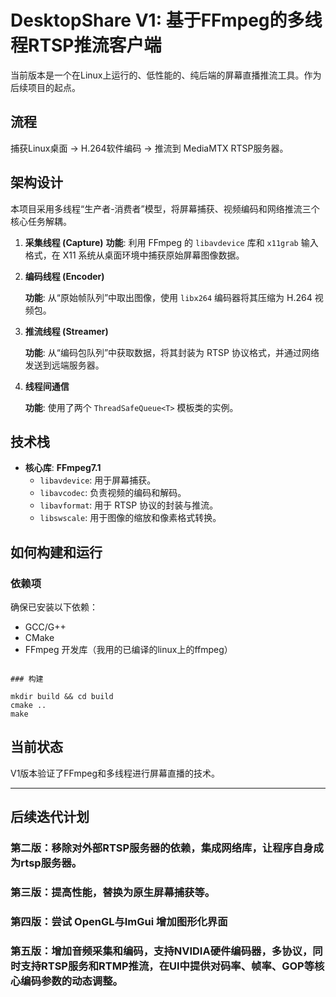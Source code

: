 # DesktopShare V1: 基于FFmpeg的多线程RTSP推流客户端

当前版本是一个在Linux上运行的、低性能的、纯后端的屏幕直播推流工具。作为后续项目的起点。

## 流程

捕获Linux桌面 -\> H.264软件编码 -\> 推流到 MediaMTX RTSP服务器。

## 架构设计

本项目采用多线程“生产者-消费者”模型，将屏幕捕获、视频编码和网络推流三个核心任务解耦。

 1.  **采集线程 (Capture)**
      **功能**: 利用 FFmpeg 的 `libavdevice` 库和 `x11grab` 输入格式，在 X11 系统从桌面环境中捕获原始屏幕图像数据。

2.  **编码线程 (Encoder)**

      **功能**: 从“原始帧队列”中取出图像，使用 `libx264` 编码器将其压缩为 H.264 视频包。

3.  **推流线程 (Streamer)**

      **功能**: 从“编码包队列”中获取数据，将其封装为 RTSP 协议格式，并通过网络发送到远端服务器。

4.  **线程间通信**

      **功能**: 使用了两个 `ThreadSafeQueue<T>` 模板类的实例。

## 技术栈

  * **核心库**: **FFmpeg7.1**
      * `libavdevice`: 用于屏幕捕获。
      * `libavcodec`: 负责视频的编码和解码。
      * `libavformat`: 用于 RTSP 协议的封装与推流。
      * `libswscale`: 用于图像的缩放和像素格式转换。

## 如何构建和运行

### 依赖项

确保已安装以下依赖：

  * GCC/G++
  * CMake
  * FFmpeg 开发库（我用的已编译的linux上的ffmpeg）
```

### 构建

mkdir build && cd build
cmake ..
make
```

## 当前状态

V1版本验证了FFmpeg和多线程进行屏幕直播的技术。

-----

## 后续迭代计划

### 第二版：移除对外部RTSP服务器的依赖，集成网络库，让程序自身成为rtsp服务器。

### 第三版：提高性能，替换为原生屏幕捕获等。

### 第四版：尝试 OpenGL与ImGui 增加图形化界面

### 第五版：增加音频采集和编码，支持NVIDIA硬件编码器，多协议，同时支持RTSP服务和RTMP推流，在UI中提供对码率、帧率、GOP等核心编码参数的动态调整。